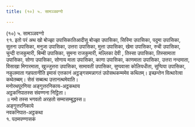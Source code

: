 ```yaml
---
title: (१०) ५. सामञ्ञवग्गो

---
```

(१०) ५. सामञ्ञवग्गो  
९१. इतो परं अथ खो बोज्झा उपासिकातिआदीसु बोज्झा उपासिका, सिरिमा उपासिका, पदुमा उपासिका, सुतना उपासिका, मनुजा उपासिका, उत्तरा उपासिका, मुत्ता उपासिका, खेमा उपासिका, रुची उपासिका, चुन्दी राजकुमारी, बिम्बी उपासिका, सुमना राजकुमारी, मल्लिका देवी , तिस्सा उपासिका, तिस्सामाता उपासिका, सोणा उपासिका, सोणाय माता उपासिका, काणा उपासिका, काणमाता उपासिका, उत्तरा नन्दमाता, विसाखा मिगारमाता, खुज्जुत्तरा उपासिका, सामावती उपासिका, सुप्पवासा कोलियधीता, सुप्पिया उपासिका, नकुलमाता गहपतानीति इमासं एत्तकानं अट्ठङ्गसमन्नागतं उपोसथकम्ममेव कथितम्। इच्छन्तेन वित्थारेत्वा कथेतब्बम्। सेसं सब्बत्थ उत्तानत्थमेवाति।  
मनोरथपूरणिया अङ्गुत्तरनिकाय-अट्ठकथाय  
अट्ठकनिपातस्स संवण्णना निट्ठिता।  
॥ नमो तस्स भगवतो अरहतो सम्मासम्बुद्धस्स॥  
अङ्गुत्तरनिकाये  
नवकनिपात-अट्ठकथा  
१. पठमपण्णासकं  